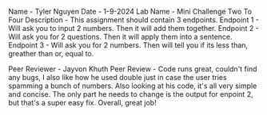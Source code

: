 Name - Tyler Nguyen
Date - 1-9-2024 
Lab Name - Mini Challenge Two To Four
Description - This assignment should contain 3 endpoints.
Endpoint 1 - Will ask you to input 2 numbers. Then it will add them together.
Endpoint 2 - Will ask you for 2 questions. Then it will apply them into a sentence.
Endpoint 3 - Will ask you for 2 numbers. Then will tell you if its less than, greather than or, equal to.

Peer Reviewer - Jayvon Khuth
Peer Review - Code runs great, couldn't find any bugs, I also like how he used double just in case the user tries spamming a bunch of numbers. Also looking at his code, it's all very simple and concise. The only part he needs to change is the output for enpoint 2, but that's a super easy fix. Overall, great job!
